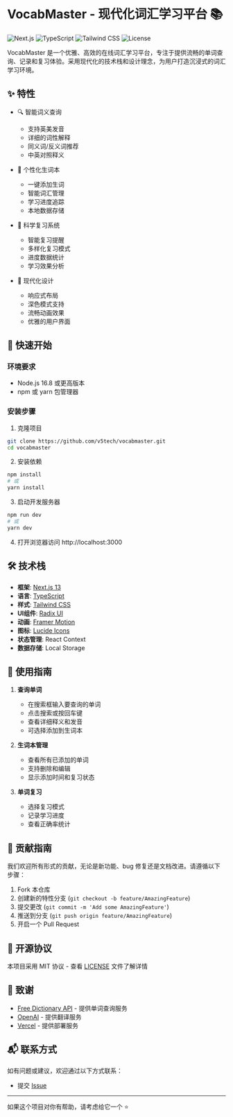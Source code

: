 # VocabMaster - 现代化词汇学习平台 📚

![Next.js](https://img.shields.io/badge/Next.js-13.0-black)
![TypeScript](https://img.shields.io/badge/TypeScript-5.0-blue)
![Tailwind CSS](https://img.shields.io/badge/Tailwind%20CSS-3.0-38B2AC)
![License](https://img.shields.io/badge/License-MIT-green)

VocabMaster 是一个优雅、高效的在线词汇学习平台，专注于提供流畅的单词查询、记录和复习体验。采用现代化的技术栈和设计理念，为用户打造沉浸式的词汇学习环境。

## ✨ 特性

- 🔍 智能词义查询
  - 支持英美发音
  - 详细的词性解释
  - 同义词/反义词推荐
  - 中英对照释义

- 📝 个性化生词本
  - 一键添加生词
  - 智能词汇管理
  - 学习进度追踪
  - 本地数据存储

- 🔄 科学复习系统
  - 智能复习提醒
  - 多样化复习模式
  - 进度数据统计
  - 学习效果分析

- 🎨 现代化设计
  - 响应式布局
  - 深色模式支持
  - 流畅动画效果
  - 优雅的用户界面

## 🚀 快速开始

### 环境要求

- Node.js 16.8 或更高版本
- npm 或 yarn 包管理器

### 安装步骤

1. 克隆项目
```bash
git clone https://github.com/v5tech/vocabmaster.git
cd vocabmaster
```

2. 安装依赖
```bash
npm install
# 或
yarn install
```

3. 启动开发服务器
```bash
npm run dev
# 或
yarn dev
```

4. 打开浏览器访问 http://localhost:3000

## 🛠️ 技术栈

- **框架**: [Next.js 13](https://nextjs.org/)
- **语言**: [TypeScript](https://www.typescriptlang.org/)
- **样式**: [Tailwind CSS](https://tailwindcss.com/)
- **UI组件**: [Radix UI](https://www.radix-ui.com/)
- **动画**: [Framer Motion](https://www.framer.com/motion/)
- **图标**: [Lucide Icons](https://lucide.dev/)
- **状态管理**: React Context
- **数据存储**: Local Storage

## 📖 使用指南

1. **查询单词**
   - 在搜索框输入要查询的单词
   - 点击搜索或按回车键
   - 查看详细释义和发音
   - 可选择添加到生词本

2. **生词本管理**
   - 查看所有已添加的单词
   - 支持删除和编辑
   - 显示添加时间和复习状态

3. **单词复习**
   - 选择复习模式
   - 记录学习进度
   - 查看正确率统计

## 🤝 贡献指南

我们欢迎所有形式的贡献，无论是新功能、bug 修复还是文档改进。请遵循以下步骤：

1. Fork 本仓库
2. 创建新的特性分支 (`git checkout -b feature/AmazingFeature`)
3. 提交更改 (`git commit -m 'Add some AmazingFeature'`)
4. 推送到分支 (`git push origin feature/AmazingFeature`)
5. 开启一个 Pull Request

## 📄 开源协议

本项目采用 MIT 协议 - 查看 [LICENSE](LICENSE) 文件了解详情

## 🙏 致谢

- [Free Dictionary API](https://dictionaryapi.dev/) - 提供单词查询服务
- [OpenAI](https://openai.com/) - 提供翻译服务
- [Vercel](https://vercel.com/) - 提供部署服务

## 📬 联系方式

如有问题或建议，欢迎通过以下方式联系：

- 提交 [Issue](https://github.com/v5tech/vocabmaster/issues)

---

如果这个项目对你有帮助，请考虑给它一个 ⭐️
